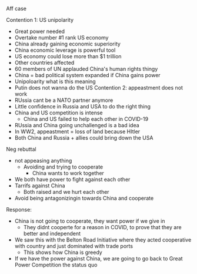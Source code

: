 
Aff case

Contention 1: US unipolarity
- Great power needed
- Overtake number #1 rank US economy
- China already gaining economic superiority
- China economic leverage is powerful tool
- US economy could lose more than $1 trillion
- Other countries affected
- 60 members of UN applauded China's human rights thingy
- China = bad political system expanded if China gains power
- Unipoloarity what is this meaning
- Putin does not wanna do the US
Contention 2: appeastment does not work
- RUssia cant be a NATO partner anymore
- Little confidence in Russia and USA to do the right thing
- China and US competition is intense
	- China and US failed to help each other in COVID-19
- RUssia and China going unchallenged is a bad idea
- In WW2, appeastment = loss of land because HItler
- Both China and Russia + allies could bring down the USA



Neg rebuttal
- not appeasing anything
	- Avoiding and trying to cooperate
		- China wants to work together
- We both have power to fight against each other
- Tarrifs against China
	- Both raised and we hurt each other
- Avoid being antagonizingin towards China and cooperate

Response:
- China is not going to cooperate, they want power if we give in
	- They didnt cooperte for a reason in COVID, to prove that they are better and independent
- We saw this with the Belton Road Initiative where they acted cooperative with country and  just dominated with trade ports
	- This shows how China is greedy
- If we have the power against China, we are going to go back to Great Power Competition the status quo
